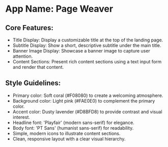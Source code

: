 # **App Name**: Page Weaver

## Core Features:

- Title Display: Display a customizable title at the top of the landing page.
- Subtitle Display: Show a short, descriptive subtitle under the main title.
- Banner Image Display: Showcase a banner image to capture user attention.
- Content Sections: Present rich content sections using a text input form and render that content.

## Style Guidelines:

- Primary color: Soft coral (#F08080) to create a welcoming atmosphere.
- Background color: Light pink (#FAE0E0) to complement the primary color.
- Accent color: Dusty lavender (#D8BFD8) to provide contrast and visual interest.
- Headline font: 'Playfair' (modern sans-serif) for elegance.
- Body font: 'PT Sans' (humanist sans-serif) for readability.
- Simple, modern icons to illustrate content sections.
- Clean, responsive layout with a clear visual hierarchy.